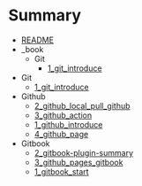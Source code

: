 # Summary

- [README](./README.md)
- _book
  - Git
    - [1_git_introduce](_book/Git/1_git_introduce.markdown)
- Git
  - [1_git_introduce](Git/1_git_introduce.markdown)
- Github
  - [2_github_local_pull_github](Github/2_github_local_pull_github.md)
  - [3_github_action](Github/3_github_action.md)
  - [1_github_introduce](Github/1_github_introduce.md)
  - [4_github_page](Github/4_github_page.md)
- Gitbook
  - [2_gitbook-plugin-summary](Gitbook/2_gitbook-plugin-summary.md)
  - [3_github_pages_gitbook](Gitbook/3_github_pages_gitbook.md)
  - [1_gitbook_start](Gitbook/1_gitbook_start.md)
